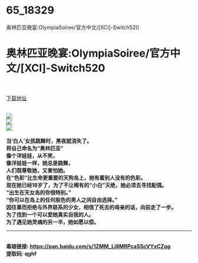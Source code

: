 # 65_18329
奥林匹亚晚宴:OlympiaSoiree/官方中文/[XCI]-Switch520
# 奥林匹亚晚宴:OlympiaSoiree/官方中文/[XCI]-Switch520
 <br/></br>
[下载地址](https://www.switch520.cc/article/18329 "下载地址")
<br/></br>

<p><strong><img src="https://www.switch520.cc/muke_img/upload_art_editor_20210605-1_76cd5e95a5e3a41257f4d1e7d20220b9.jpg"></strong><br>
<strong><img src="https://www.switch520.cc/muke_img/upload_art_editor_20210605-1_12a6240d3ff43bd6c40710b187feca3a.jpg"></strong><br>
<strong><img src="https://www.switch520.cc/muke_img/upload_art_editor_20210605-1_b6a94f168acfc4091fa08022fd83330f.jpg"></strong><br>
&nbsp;<br>
<strong>当‘白人’女孩跳舞时，黑夜就消失了。</strong><br>
<strong>将自己命名为“奥林匹亚”</strong><br>
<strong>像个洋娃娃，从不笑，</strong><br>
<strong>像洋娃娃一样，她总是跳舞，</strong><br>
<strong>人们既尊敬她，又害怕她。</strong><br>
<strong>在“色彩”比生命更重要的天狗岛上，她有着别人没有的色彩。</strong><br>
<strong>现在她已经18岁了，为了不让稀有的“小白”灭绝，她必须去寻找配偶。</strong><br>
<strong>“出生在天女岛的你很特别。”</strong><br>
<strong>“你可以在岛上的任何肤色的男人之间自由选择。”</strong><br>
<strong>因往事而拒绝与外界联系的少女，相信了死去的母亲的话，向前走了一步。</strong><br>
<strong>为了找到一个可以爱她真实自我的人。</strong><br>
<strong>为了遇见她灵魂的另一半，她如愿以偿。</strong></p>
<hr>
<p>&nbsp;<br>
<strong>毒娘链接: <a href="https://pan.baidu.com/s/1ZMM_Lj8MRPcaSScVYxCZqg">https://pan.baidu.com/s/1ZMM_Lj8MRPcaSScVYxCZqg</a></strong><br>
<strong> 提取码: qghf</strong></p>
